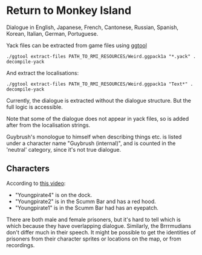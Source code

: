 # Return to Monkey Island

Dialogue in English, Japanese, French, Cantonese, Russian, Spanish, Korean, Italian, German, Portuguese. 

Yack files can be extracted from game files using [ggtool](https://github.com/jonsth131/ggtool)

```
./ggtool extract-files PATH_TO_RMI_RESOURCES/Weird.ggpack1a "*.yack" . decompile-yack
```

And extract the localisations:

```
./ggtool extract-files PATH_TO_RMI_RESOURCES/Weird.ggpack1a "Text*" . decompile-yack
```

Currently, the dialogue is extracted without the dialogue structure. But the full logic is accessible.

Note that some of the dialogue does not appear in yack files, so is added after from the localisation strings.

Guybrush's monologue to himself when describing things etc. is listed under a character name "Guybrush (internal)", and is counted in the 'neutral' category, since it's not true dialogue.


## Characters

According to [this video](https://www.youtube.com/watch?v=YX5e4n-JtKA):

-  "Youngpirate4" is on the dock.
-  "Youngpirate2" is in the Scumm Bar and has a red hood.
-  "Youngpirate1" is in the Scumm Bar had has an eyepatch.

There are both male and female prisoners, but it's hard to tell which is which because they have overlapping dialogue. Similarly, the Brrrmudians don't differ much in their speech. It might be possible to get the identities of prisoners from their character sprites or locations on the map, or from recordings.
